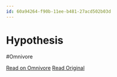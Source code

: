 ```yaml
---
id: 60a94264-f90b-11ee-b481-27acd502b03d
---
```


# Hypothesis
#Omnivore

[Read on Omnivore](https://omnivore.app/me/hypothesis-18ed40054f8)
[Read Original](https://hypothes.is/a/TsBdOPkIEe6-fz_1THhj4A)


